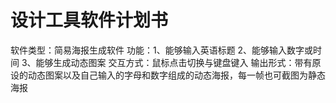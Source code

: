 # 设计工具软件计划书
软件类型：简易海报生成软件
功能：1、能够输入英语标题
		2、能够输入数字或时间
		3、能够生成动态图案
交互方式：鼠标点击切换与键盘键入
输出形式：带有原设的动态图案以及自己输入的字母和数字组成的动态海报，每一帧也可截图为静态海报
